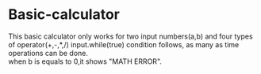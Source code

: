 # Basic-calculator
This basic calculator only works for two input numbers(a,b) and four types of operator(+,-,*,/) input.while(true) condition follows, as many as time operations can be done.
<br>
when b is equals to 0,it shows "MATH ERROR".

